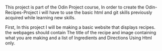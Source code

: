 This project is part of the Odin Project course, In order to create the Odin-Recipes-Project i will have to use the basic html and git skills previously acquired while learning new skills.

First, In this project I will be making a basic website that displays recipes.
the webpages should contain The title of the recipe and image containing what you are making and a list of Ingredients and Directions Using Html only.